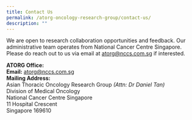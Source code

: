 ```yaml
---
title: Contact Us
permalink: /atorg-oncology-research-group/contact-us/
description: ""
---
```

We are open to research collaboration opportunities and feedback. Our administrative team operates from National Cancer Centre Singapore. Please do reach out to us via email at [atorg@nccs.com.sg](mailto:atorg@nccs.com.sg) if interested.

**ATORG Office:**  
**Email:** atorg@nccs.com.sg  
**Mailing Address:**  
Asian Thoracic Oncology Research Group _(Attn: Dr Daniel Tan)_  
Division of Medical Oncology  
National Cancer Centre Singapore  
11 Hospital Crescent  
Singapore 169610